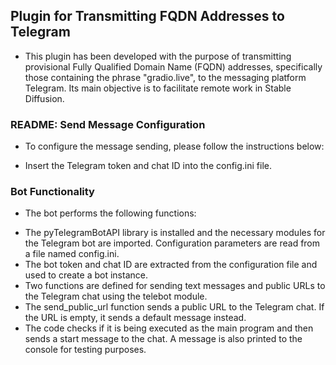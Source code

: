 ## Plugin for Transmitting FQDN Addresses to Telegram
* This plugin has been developed with the purpose of transmitting provisional Fully Qualified Domain Name (FQDN) addresses, specifically those containing the phrase "gradio.live", to the messaging platform Telegram. Its main objective is to facilitate remote work in Stable Diffusion.

### README: Send Message Configuration
* To configure the message sending, please follow the instructions below:

+ Insert the Telegram token and chat ID into the config.ini file.
### Bot Functionality
* The bot performs the following functions:

+ The pyTelegramBotAPI library is installed and the necessary modules for the Telegram bot are imported. Configuration parameters are read from a file named config.ini.
+ The bot token and chat ID are extracted from the configuration file and used to create a bot instance.
+ Two functions are defined for sending text messages and public URLs to the Telegram chat using the telebot module.
+ The send_public_url function sends a public URL to the Telegram chat. If the URL is empty, it sends a default message instead.
+ The code checks if it is being executed as the main program and then sends a start message to the chat. A message is also printed to the console for testing purposes.